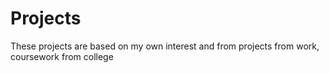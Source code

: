 # Projects
These projects are based on my own interest and from projects from work, coursework from college
